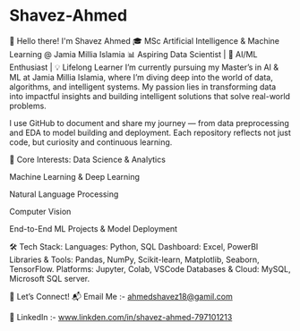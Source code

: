 # Shavez-Ahmed
👋 Hello there! I'm Shavez Ahmed 🎓 MSc Artificial Intelligence &amp; Machine Learning @ Jamia Millia Islamia 📊 Aspiring Data Scientist | 🤖 AI/ML Enthusiast | 💡 Lifelong Learner
I’m currently pursuing my Master’s in AI & ML at Jamia Millia Islamia, where I’m diving deep into the world of data, algorithms, and intelligent systems. My passion lies in transforming data into impactful insights and building intelligent solutions that solve real-world problems.

I use GitHub to document and share my journey — from data preprocessing and EDA to model building and deployment. Each repository reflects not just code, but curiosity and continuous learning.

🧠 Core Interests:
Data Science & Analytics

Machine Learning & Deep Learning

Natural Language Processing

Computer Vision

End-to-End ML Projects & Model Deployment

🛠️ Tech Stack:
Languages: Python, SQL
Dashboard: Excel, PowerBI
Libraries & Tools: Pandas, NumPy, Scikit-learn, Matplotlib, Seaborn, TensorFlow.
Platforms: Jupyter, Colab, VSCode
Databases & Cloud: MySQL, Microsoft SQL server.

🤝 Let’s Connect!
📬 Email Me :- ahmedshavez18@gamil.com

🔗 LinkedIn :- www.linkden.com/in/shavez-ahmed-797101213

